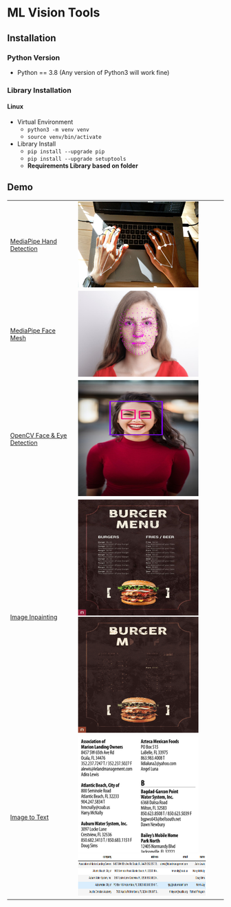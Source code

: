 # ML Vision Tools
## Installation

### Python Version

- Python == 3.8 (Any version of Python3 will work fine)

### Library Installation
#### Linux
- Virtual Environment
  - `python3 -m venv venv`
  - `source venv/bin/activate`
- Library Install
  - `pip install --upgrade pip`
  - `pip install --upgrade setuptools`
  - **Requirements Library based on folder**

## Demo 
<table align="center">
  <tr>
    <td><a href="/media_pipe">MediaPipe Hand Detection</a></td>
    <td><img src="media_pipe/static/demo_hand_tracking.jpg" alt="demo_hand_tracking.jpg" width="280" height="200"/></td>
  </tr>
  <tr>
    <td><a href="/media_pipe">MediaPipe Face Mesh</a></td>
    <td><img src="media_pipe/static/demo_face_mesh.jpg" alt="demo_face_mesh.jpg" width="280" height="200"/></td>
  </tr>
  <tr>
    <td><a href="/open_cv">OpenCV Face & Eye Detection</a></td>
    <td><img src="open_cv/static/demo_face_eye/female_box.jpg" alt="Female.jpg" width="280" height="270"/></td>
  </tr>
  <tr>
    <td><a href="/image_inpainting">Image Inpainting</a></td>
    <td><img src="image_inpainting/static/original.jpeg" alt="Original.jpg" width="280" height="270"/>
    <img src="image_inpainting/static/4_inpaint.png" alt="Inpainted.jpg" width="280" height="270"/></td>
  </tr>
  <tr>
    <td><a href="/multiple_column_in_one_page">Image to Text</a></td>
    <td style="vertical-align:top"><img src="multiple_column_in_one_page/static/pdf_sample.png" alt="Original.jpg" width="280" height="270"/>
    <img src="multiple_column_in_one_page/static/extracted_sample.png" alt="Inpainted.jpg" width="300" height="100"/></td>
  </tr>
</table>
